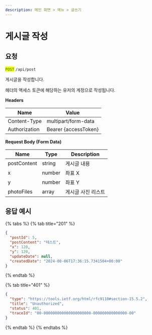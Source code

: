 ```yaml
---
description: 메인 화면 > 메뉴 > 글쓰기
---
```


# 게시글 작성

## 요청

<mark style="color:green;">`POST`</mark> `/api/post`

게시글을 작성합니다.

헤더의 액세스 토큰에 해당하는 유저의 계정으로 작성됩니다.



**Headers**

| Name          | Value                |
| ------------- | -------------------- |
| Content-Type  | multipart/form-data  |
| Authorization | Bearer {accessToken} |



**Request Body (Form Data)**

| Name        | Type   | Description |
| ----------- | ------ | ----------- |
| postContent | string | 게시글 내용      |
| x           | number | 좌표 X        |
| y           | number | 좌표 Y        |
| photoFiles  | array  | 게시글 사진 리스트  |





## 응답 예시

{% tabs %}
{% tab title="201" %}
```json
{
  "postId": 5,
  "postContent": "테스트",
  "x": 120,
  "y": 120,
  "updateDate": null,
  "createdDate": "2024-08-06T17:36:15.7341504+00:00"
}
```
{% endtab %}

{% tab title="401" %}
```json
{
  "type": "https://tools.ietf.org/html/rfc9110#section-15.5.2",
  "title": "Unauthorized",
  "status": 401,
  "traceId": "00-000000000000000000000-000000000000000-00"
}
```
{% endtab %}
{% endtabs %}
